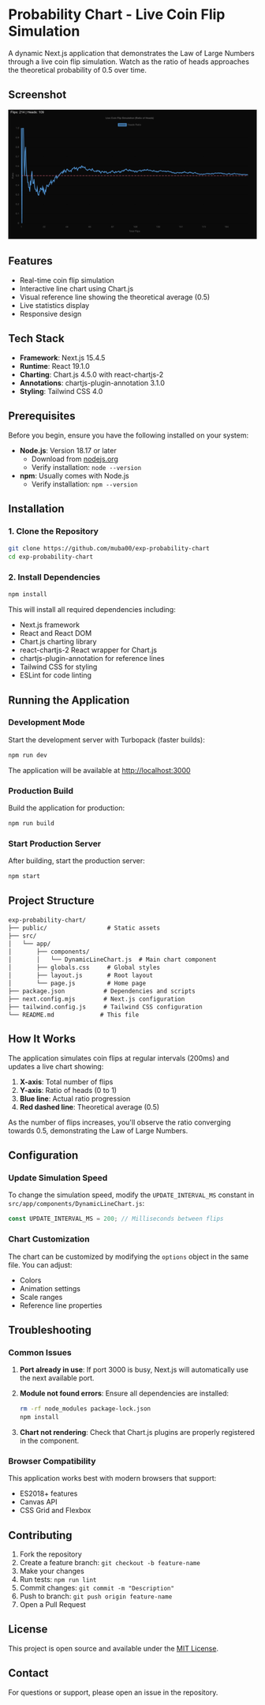 # Probability Chart - Live Coin Flip Simulation

A dynamic Next.js application that demonstrates the Law of Large Numbers through a live coin flip simulation. Watch as the ratio of heads approaches the theoretical probability of 0.5 over time.

## Screenshot

![Live Coin Flip Simulation](screenshot.png)

## Features

- Real-time coin flip simulation
- Interactive line chart using Chart.js
- Visual reference line showing the theoretical average (0.5)
- Live statistics display
- Responsive design

## Tech Stack

- **Framework**: Next.js 15.4.5
- **Runtime**: React 19.1.0
- **Charting**: Chart.js 4.5.0 with react-chartjs-2
- **Annotations**: chartjs-plugin-annotation 3.1.0
- **Styling**: Tailwind CSS 4.0

## Prerequisites

Before you begin, ensure you have the following installed on your system:

- **Node.js**: Version 18.17 or later
  - Download from [nodejs.org](https://nodejs.org/)
  - Verify installation: `node --version`
- **npm**: Usually comes with Node.js
  - Verify installation: `npm --version`

## Installation

### 1. Clone the Repository

```bash
git clone https://github.com/muba00/exp-probability-chart
cd exp-probability-chart
```

### 2. Install Dependencies

```bash
npm install
```

This will install all required dependencies including:

- Next.js framework
- React and React DOM
- Chart.js charting library
- react-chartjs-2 React wrapper for Chart.js
- chartjs-plugin-annotation for reference lines
- Tailwind CSS for styling
- ESLint for code linting

## Running the Application

### Development Mode

Start the development server with Turbopack (faster builds):

```bash
npm run dev
```

The application will be available at [http://localhost:3000](http://localhost:3000)

### Production Build

Build the application for production:

```bash
npm run build
```

### Start Production Server

After building, start the production server:

```bash
npm start
```

## Project Structure

```
exp-probability-chart/
├── public/                 # Static assets
├── src/
│   └── app/
│       ├── components/
│       │   └── DynamicLineChart.js  # Main chart component
│       ├── globals.css     # Global styles
│       ├── layout.js       # Root layout
│       └── page.js         # Home page
├── package.json           # Dependencies and scripts
├── next.config.mjs        # Next.js configuration
├── tailwind.config.js     # Tailwind CSS configuration
└── README.md             # This file
```

## How It Works

The application simulates coin flips at regular intervals (200ms) and updates a live chart showing:

1. **X-axis**: Total number of flips
2. **Y-axis**: Ratio of heads (0 to 1)
3. **Blue line**: Actual ratio progression
4. **Red dashed line**: Theoretical average (0.5)

As the number of flips increases, you'll observe the ratio converging towards 0.5, demonstrating the Law of Large Numbers.

## Configuration

### Update Simulation Speed

To change the simulation speed, modify the `UPDATE_INTERVAL_MS` constant in `src/app/components/DynamicLineChart.js`:

```javascript
const UPDATE_INTERVAL_MS = 200; // Milliseconds between flips
```

### Chart Customization

The chart can be customized by modifying the `options` object in the same file. You can adjust:

- Colors
- Animation settings
- Scale ranges
- Reference line properties

## Troubleshooting

### Common Issues

1. **Port already in use**: If port 3000 is busy, Next.js will automatically use the next available port.

2. **Module not found errors**: Ensure all dependencies are installed:

   ```bash
   rm -rf node_modules package-lock.json
   npm install
   ```

3. **Chart not rendering**: Check that Chart.js plugins are properly registered in the component.

### Browser Compatibility

This application works best with modern browsers that support:

- ES2018+ features
- Canvas API
- CSS Grid and Flexbox

## Contributing

1. Fork the repository
2. Create a feature branch: `git checkout -b feature-name`
3. Make your changes
4. Run tests: `npm run lint`
5. Commit changes: `git commit -m "Description"`
6. Push to branch: `git push origin feature-name`
7. Open a Pull Request

## License

This project is open source and available under the [MIT License](LICENSE).

## Contact

For questions or support, please open an issue in the repository.
